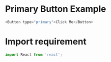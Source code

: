 
# Primary Button Example 

```js
<Button type="primary">Click Me</Button>

```


# Import requirement 

```js static
import React from 'react';

```